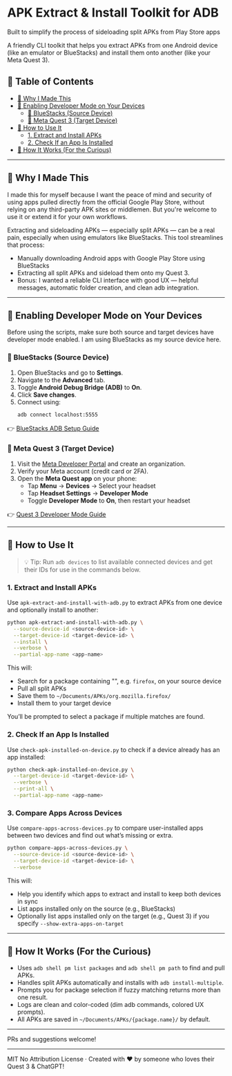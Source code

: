 # APK Extract & Install Toolkit for ADB

Built to simplify the process of sideloading split APKs from Play Store apps

A friendly CLI toolkit that helps you extract APKs from one Android device (like an emulator or BlueStacks) and install them onto another (like your Meta Quest 3).

## 📑 Table of Contents

- [🌟 Why I Made This](#-why-i-made-this)
- [🧰 Enabling Developer Mode on Your Devices](#-enabling-developer-mode-on-your-devices)
  - [🔹 BlueStacks (Source Device)](#-bluestacks-source-device)
  - [🔹 Meta Quest 3 (Target Device)](#-meta-quest-3-target-device)
- [🚀 How to Use It](#-how-to-use-it)
  - [1. Extract and Install APKs](#1-extract-and-install-apks)
  - [2. Check If an App Is Installed](#2-check-if-an-app-is-installed)
- [🚧 How It Works (For the Curious)](#-how-it-works-for-the-curious)

---

## 🌟 Why I Made This

I made this for myself because I want the peace of mind and security of using apps pulled directly from the official Google Play Store, without relying on any third-party APK sites or middlemen. But you're welcome to use it or extend it for your own workflows.

Extracting and sideloading APKs — especially split APKs — can be a real pain, especially when using emulators like BlueStacks. This tool streamlines that process:

- Manually downloading Android apps with Google Play Store using BlueStacks
- Extracting all split APKs and sideload them onto my Quest 3.
- Bonus: I wanted a reliable CLI interface with good UX — helpful messages, automatic folder creation, and clean adb integration.

---

## 🧰 Enabling Developer Mode on Your Devices

Before using the scripts, make sure both source and target devices have developer mode enabled. I am using BlueStacks as my source device here.

### 🔹 BlueStacks (Source Device)

1. Open BlueStacks and go to **Settings**.
2. Navigate to the **Advanced** tab.
3. Toggle **Android Debug Bridge (ADB)** to **On**.
4. Click **Save changes**.
5. Connect using:
   ```bash
   adb connect localhost:5555
   ```

👉 [BlueStacks ADB Setup Guide](https://support.bluestacks.com/hc/en-us/articles/23925869130381-How-to-enable-Android-Debug-Bridge-on-BlueStacks-5?utm_source=chatgpt.com)

### 🔹 Meta Quest 3 (Target Device)

1. Visit the [Meta Developer Portal](https://developer.oculus.com/manage/organizations/create/) and create an organization.
2. Verify your Meta account (credit card or 2FA).
3. Open the **Meta Quest app** on your phone:
   - Tap **Menu** → **Devices** → Select your headset
   - Tap **Headset Settings** → **Developer Mode**
   - Toggle **Developer Mode** to **On**, then restart your headset

👉 [Quest 3 Developer Mode Guide](https://knowledge.matts-digital.com/en/virtual-reality/meta/meta-quest-3/how-to-enable-developer-mode-on-the-meta-quest-3/?utm_source=chatgpt.com)

---

## 🚀 How to Use It

> 💡 Tip: Run `adb devices` to list available connected devices and get their IDs for use in the commands below.

### 1. Extract and Install APKs

Use `apk-extract-and-install-with-adb.py` to extract APKs from one device and optionally install to another:

```bash
python apk-extract-and-install-with-adb.py \
  --source-device-id <source-device-id> \
  --target-device-id <target-device-id> \
  --install \
  --verbose \
  --partial-app-name <app-name>
```

This will:

- Search for a package containing "", e.g. `firefox`, on your source device
- Pull all split APKs
- Save them to `~/Documents/APKs/org.mozilla.firefox/`
- Install them to your target device

You’ll be prompted to select a package if multiple matches are found.

### 2. Check If an App Is Installed

Use `check-apk-installed-on-device.py` to check if a device already has an app installed:

```bash
python check-apk-installed-on-device.py \
  --target-device-id <target-device-id> \
  --verbose \
  --print-all \
  --partial-app-name <app-name>
```

### 3. Compare Apps Across Devices

Use `compare-apps-across-devices.py` to compare user-installed apps between two devices and find out what’s missing or extra.

```bash
python compare-apps-across-devices.py \
  --source-device-id <source-device-id> \
  --target-device-id <target-device-id> \
  --verbose
```

This will:

- Help you identify which apps to extract and install to keep both devices in sync
- List apps installed only on the source (e.g., BlueStacks)
- Optionally list apps installed only on the target (e.g., Quest 3) if you specify `--show-extra-apps-on-target`

---

## 🚧 How It Works (For the Curious)

- Uses `adb shell pm list packages` and `adb shell pm path` to find and pull APKs.
- Handles split APKs automatically and installs with `adb install-multiple`.
- Prompts you for package selection if fuzzy matching returns more than one result.
- Logs are clean and color-coded (dim adb commands, colored UX prompts).
- All APKs are saved in `~/Documents/APKs/{package.name}/` by default.

---

PRs and suggestions welcome!

---

MIT No Attribution License · Created with ❤️ by someone who loves their Quest 3 &
ChatGPT!
